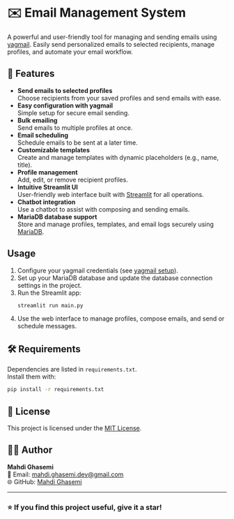 # ✉️ Email Management System

A powerful and user-friendly tool for managing and sending emails using [yagmail](https://github.com/kootenpv/yagmail). Easily send personalized emails to selected recipients, manage profiles, and automate your email workflow.

## 🚀 Features

- **Send emails to selected profiles**  
    Choose recipients from your saved profiles and send emails with ease.
- **Easy configuration with yagmail**  
    Simple setup for secure email sending.
- **Bulk emailing**  
    Send emails to multiple profiles at once.
- **Email scheduling**  
    Schedule emails to be sent at a later time.
- **Customizable templates**  
    Create and manage templates with dynamic placeholders (e.g., name, title).
- **Profile management**  
    Add, edit, or remove recipient profiles.
- **Intuitive Streamlit UI**  
    User-friendly web interface built with [Streamlit](https://streamlit.io/) for all operations.
- **Chatbot integration**  
    Use a chatbot to assist with composing and sending emails.
- **MariaDB database support**  
    Store and manage profiles, templates, and email logs securely using [MariaDB](https://mariadb.org/).



## Usage

1. Configure your yagmail credentials (see [yagmail setup](https://github.com/kootenpv/yagmail#setup)).
2. Set up your MariaDB database and update the database connection settings in the project.
3. Run the Streamlit app:
    ```bash
    streamlit run main.py
    ```
4. Use the web interface to manage profiles, compose emails, and send or schedule messages.

## 🛠 Requirements

Dependencies are listed in `requirements.txt`.  
Install them with:

```bash
pip install -r requirements.txt
```

## 🪪 License

This project is licensed under the [MIT License](LICENSE).


## 👨‍💻 Author 
**Mahdi Ghasemi**  
📧 Email: mahdi.ghasemi.dev@gmail.com  
🌐 GitHub: [Mahdi Ghasemi](https://github.com/MahdiGhasemidev)  

---


### ⭐ If you find this project useful, give it a star!
